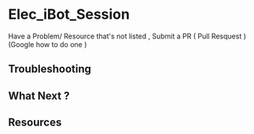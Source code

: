 # Elec_iBot_Session

Have a Problem/ Resource that's not listed , Submit a PR ( Pull Resquest ) (Google how to do one ) 

## Troubleshooting 

## What Next ? 

## Resources 

